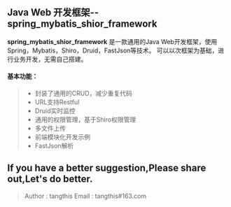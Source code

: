 Java Web 开发框架--spring_mybatis_shior_framework
------

**spring_mybatis_shior_framework** 是一款通用的Java Web开发框架，使用Spring，Mybatis，Shiro，Druid，FastJson等技术。
可以以次框架为基础，进行业务开发，无需自己搭建。

#### 基本功能：
> * 封装了通用的CRUD，减少重复代码
> * URL支持Restful
> * Druid实时监控
> * 通用的权限管理，基于Shiro权限管理
> * 多文件上传
> * 前端模块化开发示例
> * FastJson解析


## If you have a better suggestion,Please share out,Let's do better.
> Author : tangthis
> Email : tangthis#163.com







